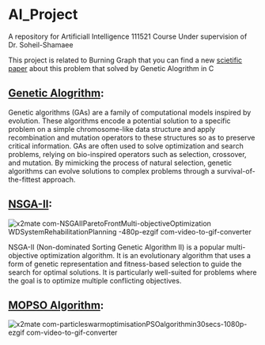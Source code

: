 # AI_Project
A repository for Artificiall Intelligence 111521 Course Under supervision of Dr. Soheil-Shamaee 

This project is related to Burning Graph that you can find a new [scietific paper](https://arxiv.org/abs/2208.01008) about this problem that solved by Genetic Alogrithm in C 

## [Genetic Alogrithm](https://github.com/abolfazlaghdaee/AI_Project/tree/main/Section1%3A%20GA):

Genetic algorithms (GAs) are a family of computational models inspired by evolution. These algorithms encode a potential solution to a specific problem on a simple chromosome-like data structure and apply recombination and mutation operators to these structures so as to preserve critical information. GAs are often used to solve optimization and search problems, relying on bio-inspired operators such as selection, crossover, and mutation. By mimicking the process of natural selection, genetic algorithms can evolve solutions to complex problems through a survival-of-the-fittest approach.


## [NSGA-II](https://github.com/abolfazlaghdaee/AI_Project/tree/main/Section2%3A%20Research%20NGSA-II):
![x2mate com-NSGAIIParetoFrontMulti-objectiveOptimization WDSystemRehabilitationPlanning -480p-ezgif com-video-to-gif-converter](https://github.com/abolfazlaghdaee/AI_Project/assets/69028985/eb1c6699-2225-48a8-9aad-8eab380f2ca8)


NSGA-II (Non-dominated Sorting Genetic Algorithm II) is a popular multi-objective optimization algorithm. It is an evolutionary algorithm that uses a form of genetic representation and fitness-based selection to guide the search for optimal solutions. It is particularly well-suited for problems where the goal is to optimize multiple conflicting objectives.


## [MOPSO Algorithm](https://github.com/abolfazlaghdaee/AI_Project/blob/main/Section4%3A%20Research%20MOPSO/MOPSO%20Algorithm.pdf):


![x2mate com-particleswarmoptimisationPSOalgorithmin30secs-1080p-ezgif com-video-to-gif-converter](https://github.com/abolfazlaghdaee/AI_Project/assets/69028985/4b55fa6b-83a6-44ea-bb85-aa6009afc2ca)


